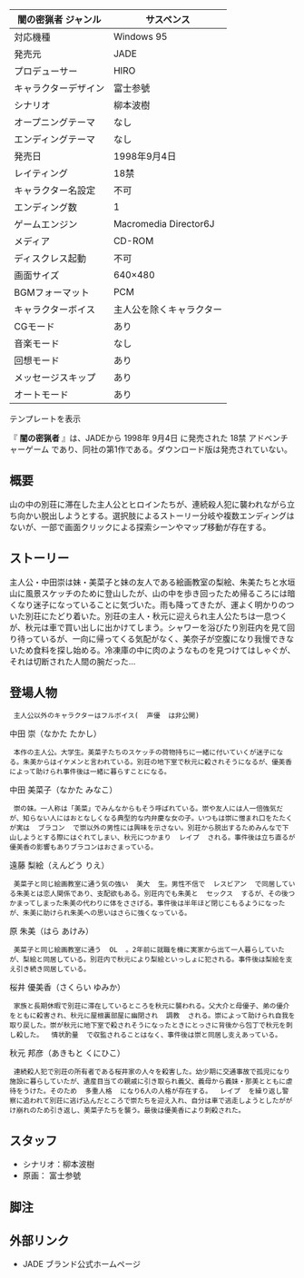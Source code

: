 闇の密猟者  ジャンル  |  サスペンス   
---|---  
対応機種  |  Windows 95   
発売元  |  JADE   
プロデューサー  |  HIRO   
キャラクターデザイン  |  富士参號   
シナリオ  |  柳本波樹   
オープニングテーマ  |  なし   
エンディングテーマ  |  なし   
発売日  |  1998年9月4日   
レイティング  |  18禁   
キャラクター名設定  |  不可   
エンディング数  |  1   
ゲームエンジン  |  Macromedia Director6J   
メディア  |  CD-ROM   
ディスクレス起動  |  不可   
画面サイズ  |  640×480   
BGMフォーマット  |  PCM   
キャラクターボイス  |  主人公を除くキャラクター   
CGモード  |  あり   
音楽モード  |  なし   
回想モード  |  あり   
メッセージスキップ  |  あり   
オートモード  |  あり   
テンプレートを表示  
  
『 **闇の密猟者** 』は、JADEから  1998年  9月4日  に発売された  18禁  アドベンチャーゲーム
であり、同社の第1作である。ダウンロード版は発売されていない。

##  概要



山の中の別荘に滞在した主人公とヒロインたちが、連続殺人犯に襲われながら立ち向かい脱出しようとする。選択肢によるストーリー分岐や複数エンディングはないが、一部で画面クリックによる探索シーンやマップ移動が存在する。

##  ストーリー



主人公・中田崇は妹・美菜子と妹の友人である絵画教室の梨絵、朱美たちと水垣山に風景スケッチのために登山したが、山の中を歩き回ったため帰るころには暗くなり迷子になっていることに気づいた。雨も降ってきたが、運よく明かりのついた別荘にたどり着いた。別荘の主人・秋元に迎えられ主人公たちは一息つくが、秋元は車で買い出しに出かけてしまう。シャワーを浴びたり別荘内を見て回り待っているが、一向に帰ってくる気配がなく、美奈子が空腹になり我慢できないため食料を探し始める。冷凍庫の中に肉のようなものを見つけてはしゃぐが、それは切断された人間の腕だった…

##  登場人物



     主人公以外のキャラクターはフルボイス(  声優  は非公開) 
中田 崇（なかた たかし）

     本作の主人公。大学生。美菜子たちのスケッチの荷物持ちに一緒に付いていくが迷子になる。朱美からはイケメンと言われている。別荘の地下室で秋元に殺されそうになるが、優美香によって助けられ事件後は一緒に暮らすことになる。 

中田 美菜子（なかた みなこ）

     崇の妹。一人称は「美菜」でみんなからもそう呼ばれている。崇や友人には人一倍強気だが、知らない人にはおとなしくなる典型的な内弁慶な女の子。いつもは崇に憎まれ口をたたくが実は  ブラコン  で崇以外の男性には興味を示さない。別荘から脱出するためみんなで下山しようとする際にはぐれてしまい、秋元につかまり  レイプ  される。事件後は立ち直るが優美香の影響もありブラコンはおさまっている。 

遠藤 梨絵（えんどう りえ）

     美菜子と同じ絵画教室に通う気の強い  美大  生。男性不信で  レスビアン  で同居している朱美とは恋人関係であり、支配欲もある。別荘内でも朱美と  セックス  するが、その後つかまってしまった朱美の代わりに体をささげる。事件後は半年ほど閉じこもるようになったが、朱美に助けられ朱美への思いはさらに強くなっている。 

原 朱美（はら あけみ）

     美菜子と同じ絵画教室に通う  OL  。2年前に就職を機に実家から出て一人暮らしていたが、梨絵と同居している。別荘内で秋元により梨絵といっしょに犯される。事件後は梨絵を支え引き続き同居している。 

桜井 優美香（さくらい ゆみか）

     家族と長期休暇で別荘に滞在しているところを秋元に襲われる。父大介と母優子、弟の優介をともに殺害され、秋元に屋根裏部屋に幽閉され  調教  される。崇によって助けられ自我を取り戻した。崇が秋元に地下室で殺されそうになったときにとっさに背後から包丁で秋元を刺し殺した。  情状酌量  で収監されることはなく、事件後は崇と同居し支えあっている。 

秋元 邦彦（あきもと くにひこ）

     連続殺人犯で別荘の所有者である桜井家の人々を殺害した。幼少期に交通事故で孤児になり施設に暮らしていたが、遺産目当ての親戚に引き取られ義父、義母から義妹・那美とともに虐待をうけた。そのため  多重人格  になり6人の人格が存在する。  レイプ  を繰り返し警察に追われて別荘に逃げ込んだところで崇たちを迎え入れ、自分は車で逃走しようとしたががけ崩れのため引き返し、美菜子たちを襲う。最後は優美香により刺殺された。 

##  スタッフ



  * シナリオ：柳本波樹 
  * 原画：  富士参號 

##  脚注



##  外部リンク



  * JADE ブランド公式ホームページ 

